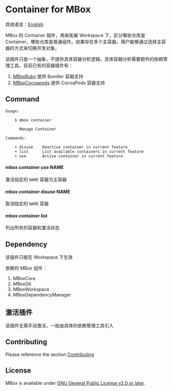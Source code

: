 # Container for MBox

其他语言：[English](./README.md)

MBox 的 Container 插件，用来拓展 Workspace 下，区分哪些仓库是 Container，哪些仓库是普通组件。如果存在多个主容器，用户能够通过选择主容器的方式来切换开发对象。

该插件只是一个抽象，不提供具体容器分析逻辑，具体容器分析需要额外的依赖管理工具。目前已有的容器插件有：

1. [MBoxRuby](https://github.com/mboxplus/mbox-ruby.git) 提供 Bundler 容器支持
1. [MBoxCocoapods](https://github.com/mboxplus/mbox-cocoapods.git) 提供 CocoaPods 容器支持

## Command

```
Usage:

    $ mbox container

      Manage Container

Commands:

    + disuse    Deactive container in current feature
    + list      List available containers in current feature
    + use       Active container in current feature

```

#### mbox container use NAME

激活指定的 `NAME` 容器为主容器

#### mbox container disuse NAME

取消指定的 `NAME` 容器

#### mbox container list

列出所有的容器和激活状态

## Dependency

该插件只能在 Workspace 下生效

依赖的 MBox 组件：

1. MBoxCore
1. MBoxGit
1. MBoxWorkspace
1. MBoxDependencyManager

## 激活插件

该插件无需手动激活，一般由具体的依赖管理工具引入

## Contributing
Please reference the section [Contributing](https://github.com/MBoxPlus/mbox#contributing)

## License
MBox is available under [GNU General Public License v2.0 or later](./LICENSE).
